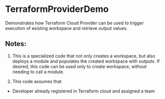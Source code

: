 # TerraformProviderDemo
Demonstrates how Terraform Cloud Provider can be used to trigger execution of existing workspace and retrieve output values.


## Notes:

1. This is a specialized code that not only creates a workspace, but also deploys a module and populates the created workspace with outputs. If desired, this code can be used only to create workspace, without needing to call a module. 

2. This code assumes that
- Developer already registered in Terraform cloud and assigned a team